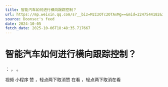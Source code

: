 ```yaml
---
title: 智能汽车如何进行横向跟踪控制？
url: https://mp.weixin.qq.com/s?__biz=MzIzOTc2OTAxMg==&mid=2247544182&idx=2&sn=4ebf5f8568ee6f618597d29b3d5c99c9
source: Doonsec's feed
date: 2024-10-05
fetch_date: 2025-10-06T18:48:35.717667
---
```


# 智能汽车如何进行横向跟踪控制？

：
，
。

视频
小程序
赞
，轻点两下取消赞
在看
，轻点两下取消在看